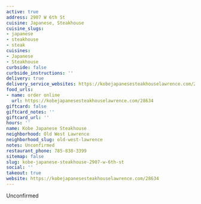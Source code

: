 ```yaml
---
active: true
address: 2907 W 6th St
cuisine: Japanese, Steakhouse
cuisine_slugs:
- japanese
- steakhouse
- steak
cuisines:
- Japanese
- Steakhouse
curbside: false
curbside_instructions: ''
delivery: true
delivery_service_websites: https://kobejapanesesteakhouselawrence.com/28634
food_urls:
- name: order online
  url: https://kobejapanesesteakhouselawrence.com/28634
giftcard: false
giftcard_notes: ''
giftcard_url: ''
hours: ''
name: Kobe Japanese Steakhouse
neighborhood: Old West Lawrence
neighborhood_slug: old-west-lawrence
notes: Unconfirmed
restaurant_phone: 785-838-3399
sitemap: false
slug: kobe-japanese-steakhouse-2907-w-6th-st
social: ''
takeout: true
website: https://kobejapanesesteakhouselawrence.com/28634
---
```


Unconfirmed
